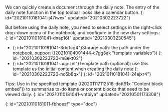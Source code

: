 We can quickly create a document through the daily note. The entry of the daily note function in the top toolbar looks like a calendar button.
{: id="20210110181041-j47iwxx" updated="20210302223722"}

But before using the daily note, you need to select settings in the right-click drop-down menu of the notebook, and configure in the new diary settings:
{: id="20210110181041-dnap16f" updated="20210303230545"}

* {: id="20210110181041-3dq1cg4"}Storage path: the path under the notebook, support ((20210104091444-c7gg3ak "template variables"))
  {: id="20210302223720-m8ekt02"}
* {: id="20210110181041-aqpiznl"}Template path (optional): use this template as the initial content when creating the daily note
  {: id="20210302223720-no5b8qx"}
{: id="20210110181041-24ejxr4"}

Tips: Use in the specified template ((20201117112518-dott91x "Content block embed")) to summarize to-do items or content blocks that need to be viewed daily.
{: id="20210110181041-vntbiya" updated="20210501173308"}


{: id="20210110181011-fbhoesf" type="doc"}
